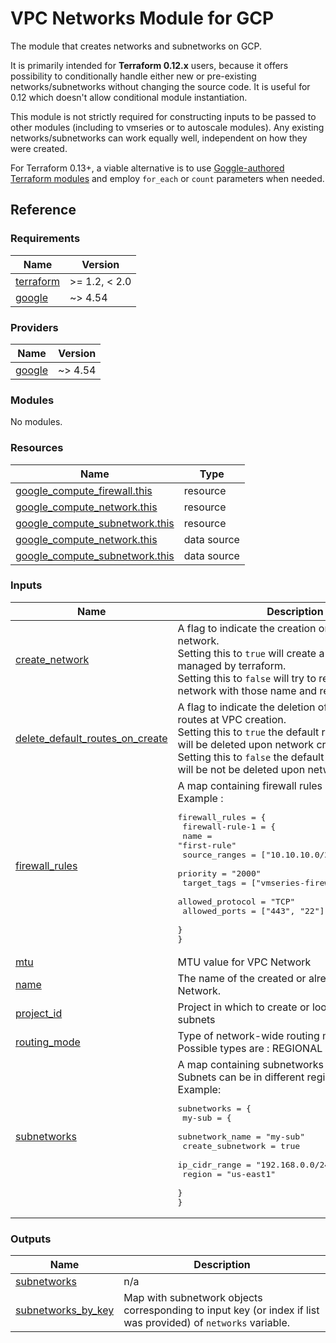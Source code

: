 # VPC Networks Module for GCP

The module that creates networks and subnetworks on GCP.

It is primarily intended for **Terraform 0.12.x** users, because it offers possibility to conditionally handle either new or pre-existing
networks/subnetworks without changing the source code. It is useful for 0.12 which doesn't allow conditional module instantiation.

This module is not strictly required for constructing inputs to be passed to other modules (including to vmseries or to autoscale modules).
Any existing networks/subnetworks can work equally well, independent on how they were created.

For Terraform 0.13+, a viable alternative is to use [Goggle-authored Terraform modules](https://registry.terraform.io/modules/terraform-google-modules/network)
and employ `for_each` or `count` parameters when needed.

## Reference
<!-- BEGINNING OF PRE-COMMIT-TERRAFORM DOCS HOOK -->
### Requirements

| Name | Version |
|------|---------|
| <a name="requirement_terraform"></a> [terraform](#requirement\_terraform) | >= 1.2, < 2.0 |
| <a name="requirement_google"></a> [google](#requirement\_google) | ~> 4.54 |

### Providers

| Name | Version |
|------|---------|
| <a name="provider_google"></a> [google](#provider\_google) | ~> 4.54 |

### Modules

No modules.

### Resources

| Name | Type |
|------|------|
| [google_compute_firewall.this](https://registry.terraform.io/providers/hashicorp/google/latest/docs/resources/compute_firewall) | resource |
| [google_compute_network.this](https://registry.terraform.io/providers/hashicorp/google/latest/docs/resources/compute_network) | resource |
| [google_compute_subnetwork.this](https://registry.terraform.io/providers/hashicorp/google/latest/docs/resources/compute_subnetwork) | resource |
| [google_compute_network.this](https://registry.terraform.io/providers/hashicorp/google/latest/docs/data-sources/compute_network) | data source |
| [google_compute_subnetwork.this](https://registry.terraform.io/providers/hashicorp/google/latest/docs/data-sources/compute_subnetwork) | data source |

### Inputs

| Name | Description | Type | Default | Required |
|------|-------------|------|---------|:--------:|
| <a name="input_create_network"></a> [create\_network](#input\_create\_network) | A flag to indicate the creation or import of a VPC network.<br>Setting this to `true` will create a new network managed by terraform.<br>Setting this to `false` will try to read the existing network with those name and region settings. | `bool` | `true` | no |
| <a name="input_delete_default_routes_on_create"></a> [delete\_default\_routes\_on\_create](#input\_delete\_default\_routes\_on\_create) | A flag to indicate the deletion of the default routes at VPC creation.<br>Setting this to `true` the default route `0.0.0.0/0` will be deleted upon network creation.<br>Setting this to `false` the default route `0.0.0.0/0` will be not be deleted upon network creation. | `bool` | `false` | no |
| <a name="input_firewall_rules"></a> [firewall\_rules](#input\_firewall\_rules) | A map containing firewall rules configuration.<br>Example :<pre>firewall_rules = {<br>  firewall-rule-1 = {<br>    name = "first-rule"<br>    source_ranges = ["10.10.10.0/24", "1.1.1.0/24"]<br>    priority = "2000"<br>    target_tags = ["vmseries-firewalls"]<br>    allowed_protocol = "TCP"<br>    allowed_ports = ["443", "22"]<br>  }<br>}</pre> | `map` | `{}` | no |
| <a name="input_mtu"></a> [mtu](#input\_mtu) | MTU value for VPC Network | `number` | `1460` | no |
| <a name="input_name"></a> [name](#input\_name) | The name of the created or already existing VPC Network. | `string` | n/a | yes |
| <a name="input_project_id"></a> [project\_id](#input\_project\_id) | Project in which to create or look for VPCs and subnets | `string` | `null` | no |
| <a name="input_routing_mode"></a> [routing\_mode](#input\_routing\_mode) | Type of network-wide routing mode to use. Possible types are : REGIONAL and GLOBAL. | `string` | `"REGIONAL"` | no |
| <a name="input_subnetworks"></a> [subnetworks](#input\_subnetworks) | A map containing subnetworks configuration. Subnets can be in different regions<br>Example:<pre>subnetworks = {<br>  my-sub = {<br>    subnetwork_name = "my-sub"<br>    create_subnetwork = true<br>    ip_cidr_range = "192.168.0.0/24"<br>    region = "us-east1"<br>  }<br>}</pre> | `any` | `{}` | no |

### Outputs

| Name | Description |
|------|-------------|
| <a name="output_subnetworks"></a> [subnetworks](#output\_subnetworks) | n/a |
| <a name="output_subnetworks_by_key"></a> [subnetworks\_by\_key](#output\_subnetworks\_by\_key) | Map with subnetwork objects corresponding to input key (or index if list was provided) of `networks` variable. |
<!-- END OF PRE-COMMIT-TERRAFORM DOCS HOOK -->
